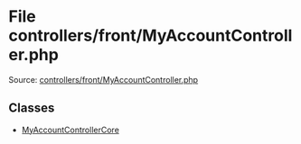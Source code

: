 File controllers/front/MyAccountController.php
=========

Source: [controllers/front/MyAccountController.php](https://github.com/PrestaShop/PrestaShop/blob/1.5.4.0/controllers/front/MyAccountController.php)


Classes
-------

* [MyAccountControllerCore](class.MyAccountControllerCore.md)

